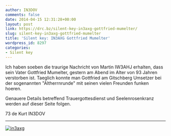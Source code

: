 ```yaml
---
author: IN3DOV
comments: false
date: 2014-04-15 12:31:28+00:00
layout: post
link: https://drc.bz/silent-key-in3axg-gottfried-mumelter/
slug: silent-key-in3axg-gottfried-mumelter
title: 'Silent key: IN3AXG Gottfried Mumelter'
wordpress_id: 8297
categories:
- Silent key
---
```


Ich haben soeben die traurige Nachricht von Martin IW3AHJ erhalten, dass sein Vater Gottfried Mumelter, gestern am Abend im Alter von 93 Jahren verstorben ist. Taeglich konnte man Gottfried am Gitschberg Umsetzer bei der sogenannten "Altherrnrunde" mit seinen vielen Freunden funken hoeren.

Genauere Details betreffend Trauergottesdienst und Seelenrosenkranz werden auf dieser Seite folgen.

73 de Kurt IN3DOV


*************************************************************


[![in3axg](https://drc.bz/wp-content/uploads/2014/04/in3axg-1024x663.jpg)](https://drc.bz/wp-content/uploads/2014/04/in3axg.jpg)


